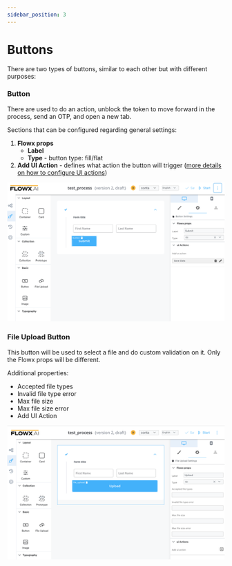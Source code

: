 ```yaml
---
sidebar_position: 3
---
```


# Buttons

There are two types of buttons, similar to each other but with different purposes:

### Button

There are used to do an action, unblock the token to move forward in the process, send an OTP, and open a new tab.

Sections that can be configured regarding general settings:

1. **Flowx props**
   * **Label**
   * **Type** - button type: fill/flat
2. **Add UI Action** - defines what action the button will trigger ([more details on how to configure UI actions](../ui-actions.md))

![Button configuration for a save action](../img/button_config.png)

### File Upload Button

This button will be used to select a file and do custom validation on it. Only the Flowx props will be different. 

Additional properties:

* Accepted file types
* Invalid file type error
* Max file size
* Max file size error
* Add UI Action 

![](../img/file_upload_button.png)